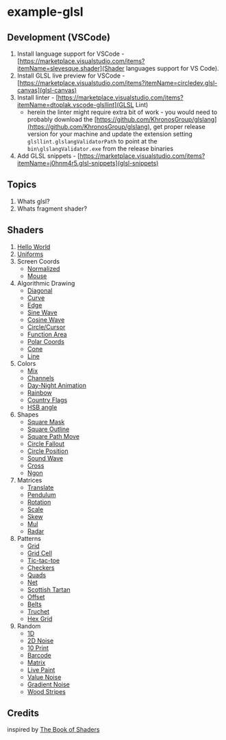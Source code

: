 # example-glsl

## Development (VSCode)

1. Install language support for VSCode - [https://marketplace.visualstudio.com/items?itemName=slevesque.shader](Shader languages support for VS Code).
2. Install GLSL live preview for VSCode - [https://marketplace.visualstudio.com/items?itemName=circledev.glsl-canvas](glsl-canvas)
3. Install linter - [https://marketplace.visualstudio.com/items?itemName=dtoplak.vscode-glsllint](GLSL Lint)
    - herein the linter might require extra bit of work - you would need to probably download the [https://github.com/KhronosGroup/glslang](https://github.com/KhronosGroup/glslang), get proper release version for your machine and update the extension setting `glsllint.glslangValidatorPath` to point at the `bin\glslangValidator.exe` from the release binaries
4. Add GLSL snippets - [https://marketplace.visualstudio.com/items?itemName=j0hnm4r5.glsl-snippets](glsl-snippets)

## Topics

1. Whats glsl?
2. Whats fragment shader?

## Shaders

1. [Hello World](./src/01_hello_world.glsl)
2. [Uniforms](./src/02_uniforms.glsl)
3. Screen Coords
    - [Normalized](./src/03_screen_coords.glsl)
    - [Mouse](./src/03-1_mouse_coords.glsl)
4. Algorithmic Drawing
    - [Diagonal](./src/04_algorithmic_diagonal.glsl)
    - [Curve](./src/04-1_algorithmic_curve.glsl)
    - [Edge](./src/04-2_algorithmic_edge.glsl)
    - [Sine Wave](./src/04-3_algorithmic_sin.glsl)
    - [Cosine Wave](./src/04-4_algorithmic_cos.glsl)
    - [Circle/Cursor](./src/04-5_algorithmic_cursor.glsl)
    - [Function Area](./src/04-6_algorithmic_area.glsl)
    - [Polar Coords](./src/04-7_polar_coords.glsl)
    - [Cone](./src/04-8_cone.glsl)
    - [Line](./src/04-9_line.glsl)
5. Colors
    - [Mix](./src/05_mixing_colors.glsl)
    - [Channels](./src/05-1_mixing_channels.glsl)
    - [Day-Night Animation](./src/05-2_mixing_painting.glsl)
    - [Rainbow](./src/05-3_rainbow.glsl)
    - [Country Flags](./src/05-4_flag.glsl)
    - [HSB angle](./src/05-5_hsb.glsl)
6. Shapes
    - [Square Mask](./src/06_shape_square_mask.glsl)
    - [Square Outline](./src/06_shape_square_outline.glsl)
    - [Square Path Move](./src/06_shape_square_path.glsl)
    - [Circle Fallout](./src/06-1_shape_circle_fallout.glsl)
    - [Circle Position](./src/06-2_shape_circle.glsl)
    - [Sound Wave](./src/06-3_shape_circle_wave.glsl)
    - [Cross](./src/06-4_cross.glsl)
    - [Ngon](./src/06-5_shape_ngon.glsl)
7. Matrices
    - [Translate](./src/07_matrix_translate.glsl)
    - [Pendulum](./src/07-1_matrix_pendulum.glsl)
    - [Rotation](./src/07-2_matrix_rotation.glsl)
    - [Scale](./src/07-3_matrix_scale.glsl)
    - [Skew](./src/07-3_skew.glsl)
    - [Mul](./src/07-4_matrix_mul.glsl)
    - [Radar](./src/07-5_radar.glsl)
8. Patterns
    - [Grid](./src/08-1_grid.glsl)
    - [Grid Cell](./src/08-2_grid-cell.glsl)
    - [Tic-tac-toe](./src/08-3_tic-tac-toe.glsl)
    - [Checkers](./src/08-4_checkers.glsl)
    - [Quads](./src/08-5_quads.glsl)
    - [Net](./src/08-6_net.glsl)
    - [Scottish Tartan](./src/08-6_scottish_tartan.glsl)
    - [Offset](./src/08-7_offset.glsl)
    - [Belts](./src/08-8_belts.glsl)
    - [Truchet](./src/08-9_truchet_tile.glsl)
    - [Hex Grid](./src/08-10_hex.glsl)
9. Random
    - [1D](./src/09-1_random.glsl)
    - [2D Noise](./src//09-2_2d_noise.glsl)
    - [10 Print](./src/09-3_10print.glsl)
    - [Barcode](./src/09-4_barcode.glsl)
    - [Matrix](./src/09-5_matrix.glsl)
    - [Live Paint](./src/09-6_live_paint.glsl)
    - [Value Noise](./src/09-7_value_noise.glsl)
    - [Gradient Noise](./src/09-8_gradient_noise.glsl)
    - [Wood Stripes](./src/09-9_wood_stripes.glsl)

## Credits
inspired by [The Book of Shaders](https://thebookofshaders.com/)